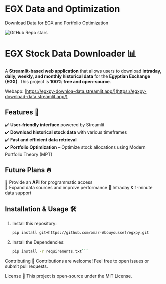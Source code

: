 # EGX Data and Optimization
Download Data for EGX and Portfolio Optimization

![GitHub Repo stars](https://img.shields.io/github/stars/omar-Abouyoussef/demo?style=social)

# EGX Stock Data Downloader 📊  

A **Streamlit-based web application** that allows users to download **intraday, daily, weekly, and monthly historical data** for the **Egyptian Exchange (EGX)**. This project is **100% free and open-source**.  

Webapp: [https://egxpy-downloa-data.streamlit.app/](https://egxpy-download-data.streamlit.app/)

## Features 🚀  
✔️ **User-friendly interface** powered by Streamlit  
✔️ **Download historical stock data** with various timeframes    
✔️ **Fast and efficient data retrieval**  
✔️ **Portfolio Optimization** – Optimize stock allocations using Modern Portfolio Theory (MPT)
 

## Future Plans 🔥  
🔹 Provide an **API** for programmatic access  
🔹 Expand data sources and improve performance
🔹 Intraday & 1-minute data support

## Installation & Usage 🛠️  
1. Install this repository:  
   ```bash
   pip install git+https://github.com/omar-Abouyoussef/egxpy.git
2. Install the Dependencies:
    ```bash
   pip install -r requirements.txt```

Contributing 🤝
Contributions are welcome! Feel free to open issues or submit pull requests.

License 📜
This project is open-source under the MIT License.


